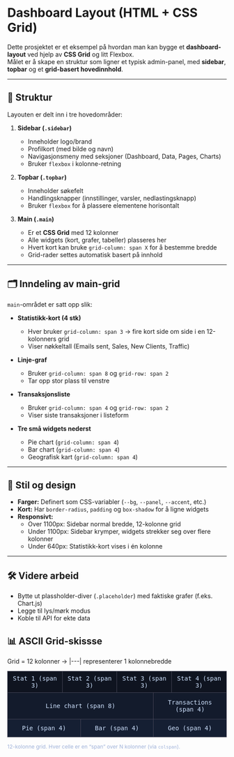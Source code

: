 # Dashboard Layout (HTML + CSS Grid)

Dette prosjektet er et eksempel på hvordan man kan bygge et **dashboard-layout** ved hjelp av **CSS Grid** og litt Flexbox.  
Målet er å skape en struktur som ligner et typisk admin-panel, med **sidebar**, **topbar** og et **grid-basert hovedinnhold**.

---

## 📐 Struktur

Layouten er delt inn i tre hovedområder:

1. **Sidebar (`.sidebar`)**
   - Inneholder logo/brand
   - Profilkort (med bilde og navn)
   - Navigasjonsmeny med seksjoner (Dashboard, Data, Pages, Charts)
   - Bruker `flexbox` i kolonne-retning

2. **Topbar (`.topbar`)**
   - Inneholder søkefelt
   - Handlingsknapper (innstillinger, varsler, nedlastingsknapp)
   - Bruker `flexbox` for å plassere elementene horisontalt

3. **Main (`.main`)**
   - Er et **CSS Grid** med 12 kolonner
   - Alle widgets (kort, grafer, tabeller) plasseres her
   - Hvert kort kan bruke `grid-column: span X` for å bestemme bredde
   - Grid-rader settes automatisk basert på innhold

---

## 🗂️ Inndeling av main-grid

`main`-området er satt opp slik:

- **Statistikk-kort (4 stk)**
  - Hver bruker `grid-column: span 3` → fire kort side om side i en 12-kolonners grid
  - Viser nøkkeltall (Emails sent, Sales, New Clients, Traffic)

- **Linje-graf**
  - Bruker `grid-column: span 8` og `grid-row: span 2`
  - Tar opp stor plass til venstre

- **Transaksjonsliste**
  - Bruker `grid-column: span 4` og `grid-row: span 2`
  - Viser siste transaksjoner i listeform

- **Tre små widgets nederst**
  - Pie chart (`grid-column: span 4`)
  - Bar chart (`grid-column: span 4`)
  - Geografisk kart (`grid-column: span 4`)

---

## 🎨 Stil og design

- **Farger:** Definert som CSS-variabler (`--bg`, `--panel`, `--accent`, etc.)
- **Kort:** Har `border-radius`, `padding` og `box-shadow` for å ligne widgets
- **Responsivt:**
  - Over 1100px: Sidebar normal bredde, 12-kolonne grid
  - Under 1100px: Sidebar krymper, widgets strekker seg over flere kolonner
  - Under 640px: Statistikk-kort vises i én kolonne

---

## 🛠️ Videre arbeid

- Bytte ut plassholder-diver (`.placeholder`) med faktiske grafer (f.eks. Chart.js)
- Legge til lys/mørk modus
- Koble til API for ekte data

## 📊 ASCII Grid-skissse

Grid = 12 kolonner → |---| representerer 1 kolonnebredde

<!-- 12-col grid sketch for README (renders in Markdown via HTML) -->
<table style="border-collapse:collapse; width:100%; font-family: ui-monospace, SFMono-Regular, Menlo, Consolas, monospace; font-size:14px;">
  <colgroup>
    <col span="12" style="width:8.33%;">
  </colgroup>
  <tbody>
    <!-- Row 1: four stat cards (span 3 each) -->
    <tr>
      <td colspan="3"  style="border:1px solid #445; padding:8px; text-align:center; background:#0f1420; color:#cfe3ff;">Stat 1 (span 3)</td>
      <td colspan="3"  style="border:1px solid #445; padding:8px; text-align:center; background:#0f1420; color:#cfe3ff;">Stat 2 (span 3)</td>
      <td colspan="3"  style="border:1px solid #445; padding:8px; text-align:center; background:#0f1420; color:#cfe3ff;">Stat 3 (span 3)</td>
      <td colspan="3"  style="border:1px solid #445; padding:8px; text-align:center; background:#0f1420; color:#cfe3ff;">Stat 4 (span 3)</td>
    </tr>
     <!-- Row 2: big line chart (span 8) + transactions (span 4) -->
    <tr>
      <td colspan="8"  style="border:1px solid #445; padding:14px; text-align:center; background:#131b2c; color:#cfe3ff;">Line chart (span 8)</td>
      <td colspan="4"  style="border:1px solid #445; padding:14px; text-align:center; background:#131b2c; color:#cfe3ff;">Transactions (span 4)</td>
    </tr>
    <!-- Row 3: three small widgets (4+4+4) -->
    <tr>
      <td colspan="4"  style="border:1px solid #445; padding:12px; text-align:center; background:#151f33; color:#cfe3ff;">Pie (span 4)</td>
      <td colspan="4"  style="border:1px solid #445; padding:12px; text-align:center; background:#151f33; color:#cfe3ff;">Bar (span 4)</td>
      <td colspan="4"  style="border:1px solid #445; padding:12px; text-align:center; background:#151f33; color:#cfe3ff;">Geo (span 4)</td>
    </tr>
  </tbody>
</table>

<p style="margin-top:6px; font-size:12px; color:#9fb2d9;">
  12-kolonne grid. Hver celle er en “span” over N kolonner (via <code>colspan</code>).
</p>
